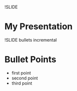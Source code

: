 !SLIDE
# My Presentation #

!SLIDE bullets incremental
# Bullet Points #

* first point
* second point
* third point
